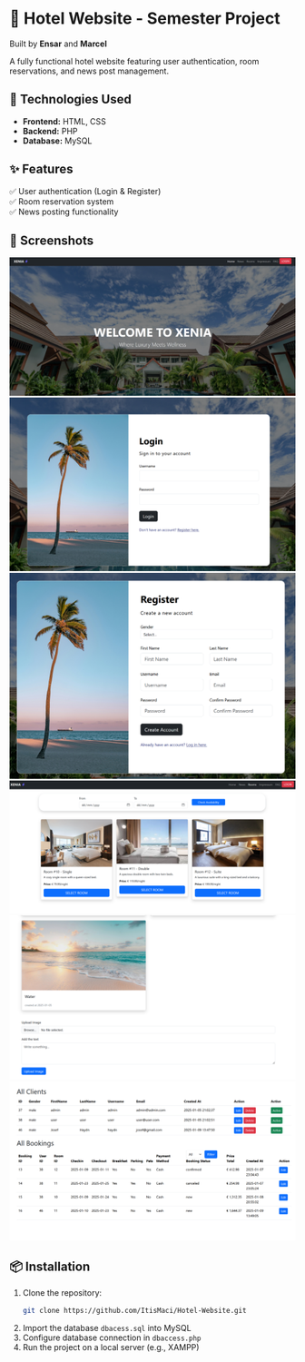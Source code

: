 # 🏨 Hotel Website - Semester Project  

Built by **Ensar** and **Marcel**  

A fully functional hotel website featuring user authentication, room reservations, and news post management.  

## 🚀 Technologies Used  
- **Frontend:** HTML, CSS  
- **Backend:** PHP  
- **Database:** MySQL  

## ✨ Features  
✅ User authentication (Login & Register)  
✅ Room reservation system  
✅ News posting functionality  

## 📸 Screenshots  
![Login Page](Screenshots/Home.png)
![Login Page](Screenshots/Login.png)  
![Login Page](Screenshots/Register.png)  
![Login Page](Screenshots/RoomSelection.png)  
![Login Page](Screenshots/WriteNews.png)  
![Login Page](Screenshots/AdminDashboard.png)  

## 📦 Installation  
1. Clone the repository:  
   ```sh  
   git clone https://github.com/ItisMaci/Hotel-Website.git
   ```  
2. Import the database `dbacess.sql`  into MySQL  
3. Configure database connection in `dbaccess.php`  
4. Run the project on a local server (e.g., XAMPP)
